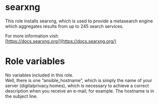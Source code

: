 # searxng
This role installs searxng, which is used to provide a metasearch engine which aggregates results from up to 245 search services.

For more information visit:  
[https://docs.searxng.org/](https://docs.searxng.org/)

# Role variables
No variables included in this role.  
Well, there is one “ansible_hostname”, which is simply the name of your server (digitalprivacy.homes), which is necessary to achieve a correct description when you receive an e-mail, for example. The hostname is in the subject line.